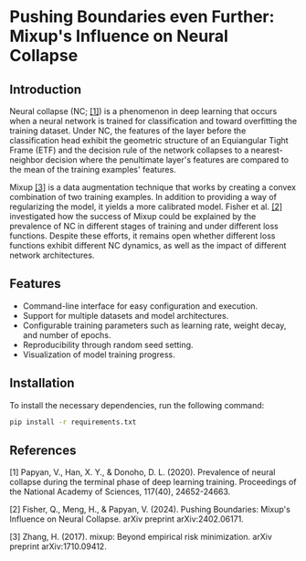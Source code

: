 # Pushing Boundaries even Further: Mixup's Influence on Neural Collapse

## Introduction

Neural collapse (NC; [[1]](#1)) is a phenomenon in deep learning that occurs when a neural network is trained
for classification and toward overfitting the training dataset. Under NC, the features of the layer before
the classification head exhibit the geometric structure of an Equiangular Tight Frame (ETF) and the decision
rule of the network collapses to a nearest-neighbor decision where the penultimate layer's features are
compared to the mean of the training examples' features.

Mixup [[3]](#3) is a data augmentation technique that works by creating a convex combination of two training
examples. In addition to providing a way of regularizing the model, it yields a more calibrated model.
Fisher et al. [[2]](#2) investigated how the success of Mixup could be explained by the prevalence of NC
in different stages of training and under different loss functions. Despite these efforts, it remains open
whether different loss functions exhibit different NC dynamics, as well as the impact of different network
architectures.

## Features

- Command-line interface for easy configuration and execution.
- Support for multiple datasets and model architectures.
- Configurable training parameters such as learning rate, weight decay, and number of epochs.
- Reproducibility through random seed setting.
- Visualization of model training progress.

## Installation

To install the necessary dependencies, run the following command:

```bash
pip install -r requirements.txt
```

## References

<a id="1">[1]</a>
Papyan, V., Han, X. Y., & Donoho, D. L. (2020). Prevalence of neural collapse during the terminal phase of deep learning training. Proceedings of the National Academy of Sciences, 117(40), 24652-24663.

<a id="2">[2]</a>
Fisher, Q., Meng, H., & Papyan, V. (2024). Pushing Boundaries: Mixup's Influence on Neural Collapse. arXiv preprint arXiv:2402.06171.

<a id="3">[3]</a>
Zhang, H. (2017). mixup: Beyond empirical risk minimization. arXiv preprint arXiv:1710.09412.
